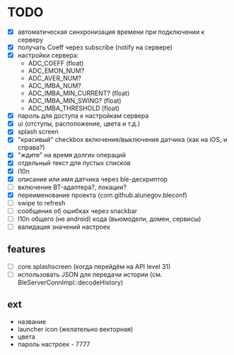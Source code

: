 # TODO

- [x] автоматическая синхронизация времени при подключении к серверу
- [x] получать Coeff через subscribe (notify на сервере)
- [x] настройки сервера:
  - ADC_COEFF (float)
  - ADC_EMON_NUM?
  - ADC_AVER_NUM?
  - ADC_IMBA_NUM?
  - ADC_IMBA_MIN_CURRENT? (float)
  - ADC_IMBA_MIN_SWING? (float)
  - ADC_IMBA_THRESHOLD (float)
- [x] пароль для доступа к настройкам сервера
- [x] ui (отступы, расположение, цвета и т.д.)
- [x] splash screen
- [x] "красивый" checkbox включения/выключения датчика (как на iOS, и справа?)
- [x] "ждите" на время долгих операций
- [x] отдельный текст для пустых списков
- [x] l10n
- [x] описание или имя датчика через ble-дескриптор
- [ ] включение BT-адаптера?, локации?
- [x] переименование проекта (com.github.alunegov.bleconf)
- [ ] swipe to refresh
- [ ] сообщения об ошибках через snackbar
- [ ] l10n общего (не android) кода (вьюмодели, домен, сервисы)
- [ ] валидация значений настроек

## features

- [ ] core.splashscreen (когда перейдём на API level 31)
- [ ] использовать JSON для передачи истории (см. BleServerConnImpl::decodeHistory)

## ext

- название
- launcher icon (желательно векторная)
- цвета
- пароль настроек - 7777
